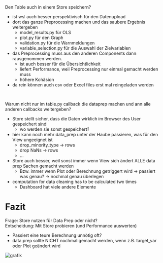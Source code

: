 Den Table auch in einem Store speichern?
- ist wsl auch besser perspektivisch für den Datenupload
- dort das ganze Preprocessing machen und das saubere Ergebnis weitergeben
    - model_results.py für OLS
    - plot.py für den Graph
    - validation.py für die Warnmeldungen
    - variable_selection.py für die Auswahl der Zielvariablen
- das Preprocessing muss aus den anderen Components dann rausgenommen werden.
    - ist auch besser für die Übersichtlichkeit
    - liefert Performance, weil Preprocessing nur einmal gemacht werden muss
    - höhere Kohäsion
- da rein können auch csv oder Excel files erst mal reingeladen werden

<br>

Warum nicht nur im table.py callback die dataprep machen und ann alle anderen callbacks weitergeben?
- Store stellt sicher, dass die Daten wirklich im Browser des User gespeichert sind
    - wo werden sie sonst gespeichert?
- hier kann noch mehr data_prep unter der Haube passieren, was für den View ungeeignet ist
    - drop_minority_type -> rows
    - drop NaNs -> rows
    - ...
- Store auch besser, weil sonst immer wenn View sich ändert ALLE data prep Sachen gemacht werden
    - Bzw. immer wenn Plot oder Berechnung getriggert wird -> passiert was genau?
        -> nochmal genau überlegen
- computation for data cleaning has to be calculated two times
    - Dashboard hat viele andere Elemente


# Fazit
Frage: Store nutzen für Data Prep oder nicht?
<br>
Entscheidung: Mit Store probieren (und Performance auswerten)

- Passiert eine teure Berechnung unnötig oft?
- data prep sollte NICHT nochmal gemacht werden, wenn z.B. target_var oder Plot geändert wird
    

![grafik](https://user-images.githubusercontent.com/52510339/221421081-5d22d171-06f9-47ef-8c19-70972c0adc76.png)

